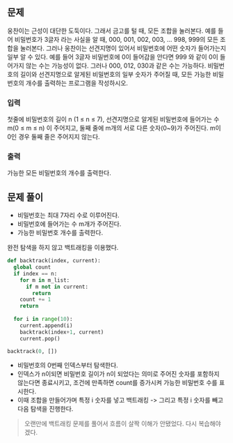 ## 문제
웅찬이는 근성이 대단한 도둑이다. 그래서 금고를 털 때, 모든 조합을 눌러본다. 예를 들어 비밀번호가 3글자 라는 사실을 알 때, 000, 001, 002, 003, … 998, 999의 모든 조합을 눌러본다. 그러나 웅찬이는 선견지명이 있어서 비밀번호에 어떤 숫자가 들어가는지 일부 알 수 있다. 예를 들어 3글자 비밀번호에 0이 들어감을 안다면 999 와 같이 0이 들어가지 않는 수는 가능성이 없다. 그러나 000, 012, 030과 같은 수는 가능하다. 비밀번호의 길이와 선견지명으로 알게된 비밀번호의 일부 숫자가 주어질 때, 모든 가능한 비밀번호의 개수를 출력하는 프로그램을 작성하시오.

### 입력
첫줄에 비밀번호의 길이 n (1 ≤ n ≤ 7), 선견지명으로 알게된 비밀번호에 들어가는 수 m(0 ≤ m ≤ n) 이 주어지고, 둘째 줄에 m개의 서로 다른 숫자(0~9)가 주어진다. m이 0인 경우 둘째 줄은 주어지지 않는다.

### 출력
가능한 모든 비밀번호의 개수를 출력한다.

## 문제 풀이
- 비밀번호는 최대 7자리 수로 이루어진다. 
- 비밀번호에 들어가는 수 m개가 주어진다. 
- 가능한 비밀번호 개수를 출력한다.

완전 탐색을 하지 않고 백트래킹을 이용했다.

```python
def backtrack(index, current):
  global count
  if index == n:
    for m in m_list:
      if m not in current:
        return
    count += 1
    return
  
  for i in range(10):
    current.append(i)
    backtrack(index+1, current)
    current.pop()

backtrack(0, [])
```
- 비밀번호의 0번째 인덱스부터 탐색한다.
- 인덱스가 n이되면 비밀번호 길이가 n이 되었다는 의미로 주어진 숫자를 포함하지 않는다면 종료시키고, 조건에 만족하면 count를 증가시켜 가능한 비밀번호 수를 표시한다.
- 이때 조합을 만들어가며 특정 i 숫자를 넣고 백트래킹 -> 그리고 특정 i 숫자를 빼고 다음 탐색을 진행한다.

> 오랜만에 백트래킹 문제를 풀어서 흐름이 살짝 이해가 안됐었다. 다시 복습해야겠다.